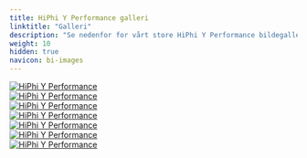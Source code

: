 ```yaml
---
title: HiPhi Y Performance galleri
linktitle: "Galleri"
description: "Se nedenfor for vårt store HiPhi Y Performance bildegalleri. Klikk på bildene for høyoppløselige versjoner."
weight: 10
hidden: true
navicon: bi-images
---
```

<!-- markdownlint-disable MD033 -->
<div class="row" id ="my-gallery">
	<div class="pswp-grid-item col-6 col-md-4">
		<a href="https://media.evkx.net/multimedia/models/hiphi/y/y_performance/exterior_1.jpg"
data-pswp-src="https://media.evkx.net/multimedia/models/hiphi/y/y_performance/exterior_1.jpg"
data-pswp-width="3000"
data-pswp-height="1687" 
target="_blank">
			<img src="https://media.evkx.net/multimedia/models/hiphi/y/y_performance/exterior_1_xst.jpg" alt="HiPhi Y Performance" class="img-fluid img-thumbnail" />
		</a>
	</div>
	<div class="pswp-grid-item col-6 col-md-4">
		<a href="https://media.evkx.net/multimedia/models/hiphi/y/y_performance/exterior_2.jpg"
data-pswp-src="https://media.evkx.net/multimedia/models/hiphi/y/y_performance/exterior_2.jpg"
data-pswp-width="1920"
data-pswp-height="1080" 
target="_blank">
			<img src="https://media.evkx.net/multimedia/models/hiphi/y/y_performance/exterior_2_xst.jpg" alt="HiPhi Y Performance" class="img-fluid img-thumbnail" />
		</a>
	</div>
	<div class="pswp-grid-item col-6 col-md-4">
		<a href="https://media.evkx.net/multimedia/models/hiphi/y/y_performance/exterior_3.jpg"
data-pswp-src="https://media.evkx.net/multimedia/models/hiphi/y/y_performance/exterior_3.jpg"
data-pswp-width="2048"
data-pswp-height="1361" 
target="_blank">
			<img src="https://media.evkx.net/multimedia/models/hiphi/y/y_performance/exterior_3_xst.jpg" alt="HiPhi Y Performance" class="img-fluid img-thumbnail" />
		</a>
	</div>
	<div class="pswp-grid-item col-6 col-md-4">
		<a href="https://media.evkx.net/multimedia/models/hiphi/y/y_performance/headlights_1.jpg"
data-pswp-src="https://media.evkx.net/multimedia/models/hiphi/y/y_performance/headlights_1.jpg"
data-pswp-width="3000"
data-pswp-height="1882" 
target="_blank">
			<img src="https://media.evkx.net/multimedia/models/hiphi/y/y_performance/headlights_1_xst.jpg" alt="HiPhi Y Performance" class="img-fluid img-thumbnail" />
		</a>
	</div>
	<div class="pswp-grid-item col-6 col-md-4">
		<a href="https://media.evkx.net/multimedia/models/hiphi/y/y_performance/interior_1.jpg"
data-pswp-src="https://media.evkx.net/multimedia/models/hiphi/y/y_performance/interior_1.jpg"
data-pswp-width="1674"
data-pswp-height="1080" 
target="_blank">
			<img src="https://media.evkx.net/multimedia/models/hiphi/y/y_performance/interior_1_xst.jpg" alt="HiPhi Y Performance" class="img-fluid img-thumbnail" />
		</a>
	</div>
	<div class="pswp-grid-item col-6 col-md-4">
		<a href="https://media.evkx.net/multimedia/models/hiphi/y/y_performance/main_1.jpg"
data-pswp-src="https://media.evkx.net/multimedia/models/hiphi/y/y_performance/main_1.jpg"
data-pswp-width="1572"
data-pswp-height="1011" 
target="_blank">
			<img src="https://media.evkx.net/multimedia/models/hiphi/y/y_performance/main_1_xst.jpg" alt="HiPhi Y Performance" class="img-fluid img-thumbnail" />
		</a>
	</div>
	<div class="pswp-grid-item col-6 col-md-4">
		<a href="https://media.evkx.net/multimedia/models/hiphi/y/y_performance/screens_1.jpg"
data-pswp-src="https://media.evkx.net/multimedia/models/hiphi/y/y_performance/screens_1.jpg"
data-pswp-width="1000"
data-pswp-height="536" 
target="_blank">
			<img src="https://media.evkx.net/multimedia/models/hiphi/y/y_performance/screens_1_xst.jpg" alt="HiPhi Y Performance" class="img-fluid img-thumbnail" />
		</a>
	</div>
</div>
<script type="module">
  import PhotoSwipeLightbox from '/js/photoswipe-lightbox.esm.js';
    const lightbox = new PhotoSwipeLightbox({
       gallery: '#my-gallery',
        children: 'a',
        pswpModule: () => import('/js/photoswipe.esm.js')
    });
lightbox.init();
</script>
